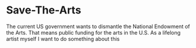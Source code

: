 # Save-The-Arts
The current US government wants to dismantle the National Endowment of the Arts. That means public funding for the arts in the U.S. As a lifelong artist myself I want to do something about this
